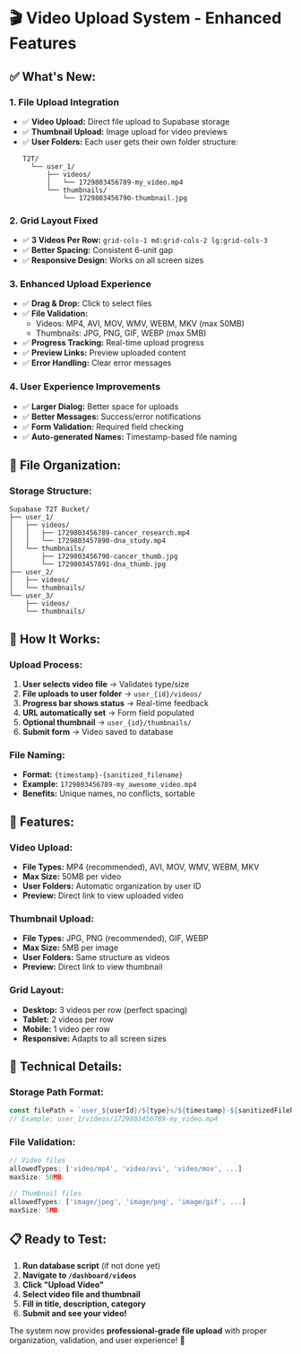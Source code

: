 # 🎬 **Video Upload System - Enhanced Features**

## ✅ **What's New:**

### **1. File Upload Integration** 
- ✅ **Video Upload:** Direct file upload to Supabase storage
- ✅ **Thumbnail Upload:** Image upload for video previews
- ✅ **User Folders:** Each user gets their own folder structure:
  ```
  T2T/
    └── user_1/
        ├── videos/
        │   └── 1729803456789-my_video.mp4
        └── thumbnails/
            └── 1729803456790-thumbnail.jpg
  ```

### **2. Grid Layout Fixed**
- ✅ **3 Videos Per Row:** `grid-cols-1 md:grid-cols-2 lg:grid-cols-3`
- ✅ **Better Spacing:** Consistent 6-unit gap
- ✅ **Responsive Design:** Works on all screen sizes

### **3. Enhanced Upload Experience**
- ✅ **Drag & Drop:** Click to select files
- ✅ **File Validation:** 
  - Videos: MP4, AVI, MOV, WMV, WEBM, MKV (max 50MB)
  - Thumbnails: JPG, PNG, GIF, WEBP (max 5MB)
- ✅ **Progress Tracking:** Real-time upload progress
- ✅ **Preview Links:** Preview uploaded content
- ✅ **Error Handling:** Clear error messages

### **4. User Experience Improvements**
- ✅ **Larger Dialog:** Better space for uploads
- ✅ **Better Messages:** Success/error notifications
- ✅ **Form Validation:** Required field checking
- ✅ **Auto-generated Names:** Timestamp-based file naming

## 📁 **File Organization:**

### **Storage Structure:**
```
Supabase T2T Bucket/
├── user_1/
│   ├── videos/
│   │   ├── 1729803456789-cancer_research.mp4
│   │   └── 1729803457890-dna_study.mp4
│   └── thumbnails/
│       ├── 1729803456790-cancer_thumb.jpg
│       └── 1729803457891-dna_thumb.jpg
├── user_2/
│   ├── videos/
│   └── thumbnails/
└── user_3/
    ├── videos/
    └── thumbnails/
```

## 🎯 **How It Works:**

### **Upload Process:**
1. **User selects video file** → Validates type/size
2. **File uploads to user folder** → `user_{id}/videos/`  
3. **Progress bar shows status** → Real-time feedback
4. **URL automatically set** → Form field populated
5. **Optional thumbnail** → `user_{id}/thumbnails/`
6. **Submit form** → Video saved to database

### **File Naming:**
- **Format:** `{timestamp}-{sanitized_filename}`
- **Example:** `1729803456789-my_awesome_video.mp4`
- **Benefits:** Unique names, no conflicts, sortable

## 🚀 **Features:**

### **Video Upload:**
- **File Types:** MP4 (recommended), AVI, MOV, WMV, WEBM, MKV
- **Max Size:** 50MB per video
- **User Folders:** Automatic organization by user ID
- **Preview:** Direct link to view uploaded video

### **Thumbnail Upload:**  
- **File Types:** JPG, PNG (recommended), GIF, WEBP
- **Max Size:** 5MB per image
- **User Folders:** Same structure as videos
- **Preview:** Direct link to view thumbnail

### **Grid Layout:**
- **Desktop:** 3 videos per row (perfect spacing)
- **Tablet:** 2 videos per row
- **Mobile:** 1 video per row
- **Responsive:** Adapts to all screen sizes

## 🔧 **Technical Details:**

### **Storage Path Format:**
```javascript
const filePath = `user_${userId}/${type}s/${timestamp}-${sanitizedFileName}`
// Example: user_1/videos/1729803456789-my_video.mp4
```

### **File Validation:**
```javascript
// Video files
allowedTypes: ['video/mp4', 'video/avi', 'video/mov', ...]
maxSize: 50MB

// Thumbnail files  
allowedTypes: ['image/jpeg', 'image/png', 'image/gif', ...]
maxSize: 5MB
```

## 📋 **Ready to Test:**

1. **Run database script** (if not done yet)
2. **Navigate to `/dashboard/videos`**
3. **Click "Upload Video"**
4. **Select video file and thumbnail**
5. **Fill in title, description, category**
6. **Submit and see your video!**

The system now provides **professional-grade file upload** with proper organization, validation, and user experience! 🎉